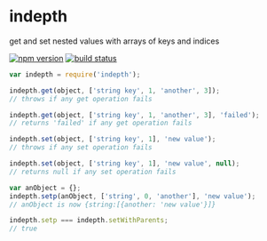 indepth
=======

get and set nested values with arrays of keys and indices

[![npm version](https://img.shields.io/npm/v/indepth.svg)](https://www.npmjs.com/package/indepth)
[![build status](https://img.shields.io/travis/kemitchell/indepth.js.svg)](http://travis-ci.org/kemitchell/indepth.js)

```javascript
var indepth = require('indepth');

indepth.get(object, ['string key', 1, 'another', 3]);
// throws if any get operation fails

indepth.get(object, ['string key', 1, 'another', 3], 'failed');
// returns 'failed' if any get operation fails

indepth.set(object, ['string key', 1], 'new value');
// throws if any set operation fails

indepth.set(object, ['string key', 1], 'new value', null);
// returns null if any set operation fails

var anObject = {};
indepth.setp(anObject, ['string', 0, 'another'], 'new value');
// anObject is now {string:[{another: 'new value'}]}

indepth.setp === indepth.setWithParents;
// true
```
